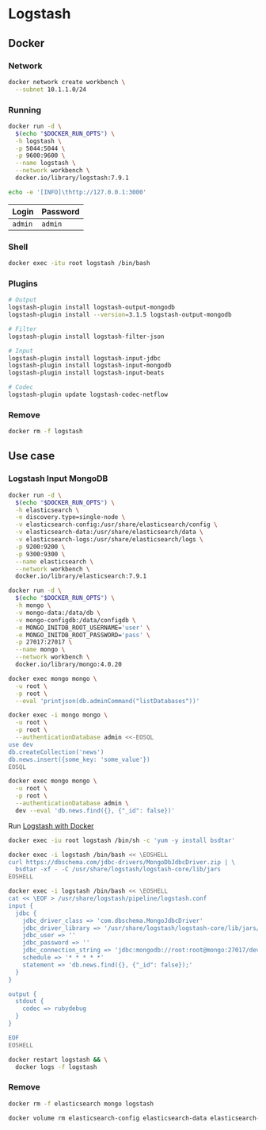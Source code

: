 # Logstash

## Docker

### Network

```sh
docker network create workbench \
  --subnet 10.1.1.0/24
```

### Running

```sh
docker run -d \
  $(echo "$DOCKER_RUN_OPTS") \
  -h logstash \
  -p 5044:5044 \
  -p 9600:9600 \
  --name logstash \
  --network workbench \
  docker.io/library/logstash:7.9.1
```

```sh
echo -e '[INFO]\thttp://127.0.0.1:3000'
```

| Login | Password |
| --- | --- |
| `admin` | `admin` |

### Shell

```sh
docker exec -itu root logstash /bin/bash
```

### Plugins

```sh
# Output
logstash-plugin install logstash-output-mongodb
logstash-plugin install --version=3.1.5 logstash-output-mongodb

# Filter
logstash-plugin install logstash-filter-json

# Input
logstash-plugin install logstash-input-jdbc
logstash-plugin install logstash-input-mongodb
logstash-plugin install logstash-input-beats

# Codec
logstash-plugin update logstash-codec-netflow
```

### Remove

```sh
docker rm -f logstash
```

## Use case

### Logstash Input MongoDB

```sh
docker run -d \
  $(echo "$DOCKER_RUN_OPTS") \
  -h elasticsearch \
  -e discovery.type=single-node \
  -v elasticsearch-config:/usr/share/elasticsearch/config \
  -v elasticsearch-data:/usr/share/elasticsearch/data \
  -v elasticsearch-logs:/usr/share/elasticsearch/logs \
  -p 9200:9200 \
  -p 9300:9300 \
  --name elasticsearch \
  --network workbench \
  docker.io/library/elasticsearch:7.9.1
```

```sh
docker run -d \
  $(echo "$DOCKER_RUN_OPTS") \
  -h mongo \
  -v mongo-data:/data/db \
  -v mongo-configdb:/data/configdb \
  -e MONGO_INITDB_ROOT_USERNAME='user' \
  -e MONGO_INITDB_ROOT_PASSWORD='pass' \
  -p 27017:27017 \
  --name mongo \
  --network workbench \
  docker.io/library/mongo:4.0.20
```

```sh
docker exec mongo mongo \
  -u root \
  -p root \
  --eval 'printjson(db.adminCommand("listDatabases"))'

docker exec -i mongo mongo \
  -u root \
  -p root \
  --authenticationDatabase admin <<-EOSQL
use dev
db.createCollection('news')
db.news.insert({some_key: 'some_value'})
EOSQL

docker exec mongo mongo \
  -u root \
  -p root \
  --authenticationDatabase admin \
  dev --eval 'db.news.find({}, {"_id": false})'
```

Run [Logstash with Docker](#running)

```sh
docker exec -iu root logstash /bin/sh -c 'yum -y install bsdtar'
```

```sh
docker exec -i logstash /bin/bash << \EOSHELL
curl https://dbschema.com/jdbc-drivers/MongoDbJdbcDriver.zip | \
  bsdtar -xf - -C /usr/share/logstash/logstash-core/lib/jars
EOSHELL
```

```sh
docker exec -i logstash /bin/bash << \EOSHELL
cat << \EOF > /usr/share/logstash/pipeline/logstash.conf
input {
  jdbc {
    jdbc_driver_class => 'com.dbschema.MongoJdbcDriver'
    jdbc_driver_library => '/usr/share/logstash/logstash-core/lib/jars/mongojdbc2.3.jar'
    jdbc_user => ''
    jdbc_password => ''
    jdbc_connection_string => 'jdbc:mongodb://root:root@mongo:27017/dev?authSource=admin'
    schedule => '* * * * *'
    statement => 'db.news.find({}, {"_id": false});'
  }
}

output {
  stdout {
    codec => rubydebug
  }
}

EOF
EOSHELL
```

```sh
docker restart logstash && \
  docker logs -f logstash
```

### Remove

```sh
docker rm -f elasticsearch mongo logstash

docker volume rm elasticsearch-config elasticsearch-data elasticsearch-logs mongo-data mongo-configdb
```

<!-- ###

```
# CLASSPATH $CLASSPATH:/usr/lib/jvm/java-1.8.0-openjdk-1.8.0.191.b12-1.el7_6.x86_64/jre/lib

com.dbschema.MongoJdbcDriver
mongojdbc1.2.jar

# https://github.com/rmmenezes/prototipo-arq-mononitoramento
# https://github.com/rizkisamsul/workshop-kazee/tree/8171107a0ebd073ae7caafa7dd4551451dd648e9/docker/driver/MongoDbJdbcDriver

# MongoDB
( cd /usr/share/logstash/logstash-core/lib/jars && curl -O https://search.maven.org/remotecontent?filepath=org/mongodb/mongodb-jdbc/1.0.0/mongodb-jdbc-1.0.0.jar )

# https://repo1.maven.org/maven2/org/mongodb/mongo-java-driver/3.8.2/mongo-java-driver-3.8.2.jar

# SQL Server
# COPY sqljdbc42.jar /usr/share/logstash/logstash-core/lib/jars/sqljdbc42.jar

# MySQL
# curl -L https://dev.mysql.com/get/Downloads/Connector-J/mysql-connector-java-5.1.49.tar.gz | tar -xzC /opt/nifi/nifi-current/lib mysql-connector-java-5.1.49/mysql-connector-java-5.1.49.jar --strip-components 1

# COPY mysql-connector-java-5.1.36-bin.jar /usr/share/logstash/logstash-core/lib/jars/mysql-connector-java-5.1.36-bin.jar
``` -->

<!--
# docker exec mongo mongo \
#   -u root \
#   -p root \
#   --eval 'printjson(db.serverStatus())'

docker exec mongo mongo \
  -u root \
  -p root \
  --authenticationDatabase admin \
  --eval 'db.createUser({user: "dev", pwd: "dev", roles:[{role: "readWrite", db: "dev"}]})'

docker exec mongo mongo \
  -u dev \
  -p dev \
  --authenticationDatabase dev \
  dev --eval 'db.system.users.find({}, {"_id" : 1})'

docker exec mongo mongo \
  -u dev \
  -p dev \
  --authenticationDatabase dev \
  --eval 'db.getUsers()'

docker exec mongo mongo \
  -u dev \
  -p dev \
  --authenticationDatabase dev \
  --eval 'printjson(db.getCollectionNames())'

docker exec mongo mongo \
  -u dev \
  -p dev \
  --authenticationDatabase dev \
  --eval 'db.news.find({}, {"_id": false})'

# docker exec mongo mongo \
#   -u dev \
#   -p dev \
#   dev --eval 'rs.status()'

# docker exec mongo mongo \
#   -u root \
#   -p root \
#   dev --eval 'db.createCollection("news")'

# docker exec mongo mongo \
#   -u root \
#   -p root \
#   dev --eval 'db.news.createIndex({"bucketId": 1})'
-->
